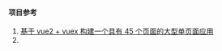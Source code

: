 #### 项目参考

1. [基于 vue2 + vuex 构建一个具有 45 个页面的大型单页面应用](https://github.com/bailicangdu/vue2-elm)
2. ​

